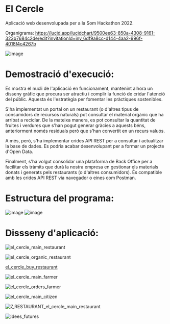 # El Cercle

Aplicació web desenvolupada per a la Som Hackathon 2022.

Organigrama: https://lucid.app/lucidchart/9500ee63-850a-4308-9161-323b7684c2de/edit?invitationId=inv_6df9a8cc-d144-4aa2-996f-4018f4c4267b

![image](https://user-images.githubusercontent.com/60795194/161408150-9725eef0-f743-4a44-bfa3-dafd57ad1705.png)

# Demostració d'execució:

Es mostra el nucli de l'aplicació en funcionament, mantenint alhora un disseny gràfic que procura ser atractiu i complir la funció de cridar l'atenció del públic. Aquesta és l'estratègia per fomentar les pràctiques sostenibles.

S'ha implementat un portal on un restaurant (o d'altres tipus de consumidors de recursos naturals) pot consultar el material orgànic que ha arribat a reciclar. De la mateixa manera, es pot consultar la quantitat de fruites i verdures que s'han pogut generar gràcies a aquests béns, anteriorment només residuals però que s'han convertit en un recurs valuós.



A més, però, s'ha implementar crides API REST per a consultar i actualitzar la base de dades. Es podria acabar desenvolupant per a formar un projecte d'Open Data.


Finalment, s'ha volgut consolidar una plataforma de Back Office per a facilitar els tràmits que durà la nostra empresa en gestionar els materials donats i generats pels restaurants (o d'altres consumidors). És compatible amb les crides API REST via navegador o eines com Postman.

# Estructura del programa:



![image](https://user-images.githubusercontent.com/60795194/161414381-e01df626-fb13-47bd-94ee-8d6dc87eb96e.png)
![image](https://user-images.githubusercontent.com/60795194/161414425-5f2c046c-562f-42c6-9f2a-e995be52a88f.png)


# Dissseny d'aplicació:

![el_cercle_main_restaurant](https://user-images.githubusercontent.com/60795194/161408180-26a59fff-6881-4646-9ee2-b1c4e3ede688.png)

![el_cercle_organic_restaurant](https://user-images.githubusercontent.com/60795194/161408193-e0ef45da-a218-42dd-8b7b-fa2ab3499f3d.png)

[el_cercle_buy_restaurant](https://user-images.githubusercontent.com/60795194/161408167-9038dce4-4b0c-42ca-b5de-bb22286c0519.png)

![el_cercle_main_farmer](https://user-images.githubusercontent.com/60795194/161408177-516bd2c0-3598-4d8d-95f3-b329088e4a69.png)

![el_cercle_orders_farmer](https://user-images.githubusercontent.com/60795194/161408186-ae51c0f9-5835-45a1-8c3f-f9a1eabbaad4.png)

![el_cercle_main_citizen](https://user-images.githubusercontent.com/60795194/161408171-96a3ab92-fd33-44ad-a12e-77429a088bf0.png)

![7_RESTAURANT_el_cercle_main_restaurant](https://user-images.githubusercontent.com/60795194/161408200-eed655f3-fbd9-4260-8372-572670298f1e.png)

![idees_futures](https://user-images.githubusercontent.com/60795194/161414342-e24cfdb1-dcbd-41d8-a8d2-51a6a8c72574.png)
